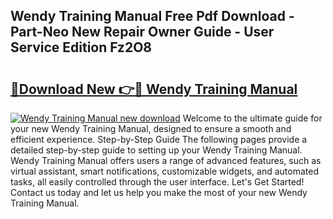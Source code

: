 ## Wendy Training Manual Free Pdf Download - Part-Neo New Repair Owner Guide - User Service Edition Fz2O8

# <h2><a href="http://bc77051.oget.top/?id=Wendy+Training+Manual">🔗Download New 👉🔴 Wendy Training Manual</a></h2>

[![Wendy Training Manual new download](https://i.imgur.com/5g1atiW.png)](http://bc77051.oget.top/?id=Wendy+Training+Manual)
Welcome to the ultimate guide for your new Wendy Training Manual, designed to ensure a smooth and efficient experience. Step-by-Step Guide The following pages provide a detailed step-by-step guide to setting up your Wendy Training Manual. Wendy Training Manual offers users a range of advanced features, such as virtual assistant, smart notifications, customizable widgets, and automated tasks, all easily controlled through the user interface. Let's Get Started! Contact us today and let us help you make the most of your new Wendy Training Manual.
